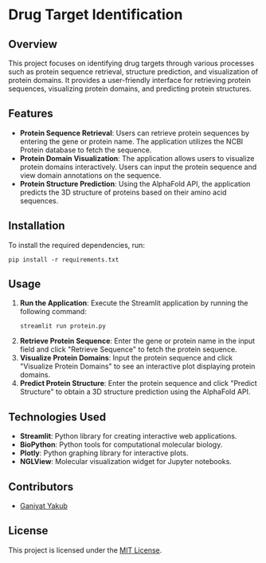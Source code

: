 

# Drug Target Identification

## Overview
This project focuses on identifying drug targets through various processes such as protein sequence retrieval, structure prediction, and visualization of protein domains. It provides a user-friendly interface for retrieving protein sequences, visualizing protein domains, and predicting protein structures.

## Features
- **Protein Sequence Retrieval**: Users can retrieve protein sequences by entering the gene or protein name. The application utilizes the NCBI Protein database to fetch the sequence.
- **Protein Domain Visualization**: The application allows users to visualize protein domains interactively. Users can input the protein sequence and view domain annotations on the sequence.
- **Protein Structure Prediction**: Using the AlphaFold API, the application predicts the 3D structure of proteins based on their amino acid sequences.

## Installation
To install the required dependencies, run:
```
pip install -r requirements.txt
```

## Usage
1. **Run the Application**: Execute the Streamlit application by running the following command:
   ```
   streamlit run protein.py
   ```
2. **Retrieve Protein Sequence**: Enter the gene or protein name in the input field and click "Retrieve Sequence" to fetch the protein sequence.
3. **Visualize Protein Domains**: Input the protein sequence and click "Visualize Protein Domains" to see an interactive plot displaying protein domains.
4. **Predict Protein Structure**: Enter the protein sequence and click "Predict Structure" to obtain a 3D structure prediction using the AlphaFold API.

## Technologies Used
- **Streamlit**: Python library for creating interactive web applications.
- **BioPython**: Python tools for computational molecular biology.
- **Plotly**: Python graphing library for interactive plots.
- **NGLView**: Molecular visualization widget for Jupyter notebooks.

## Contributors
- [Ganiyat Yakub](https://github.com/Ganyak07)

## License
This project is licensed under the [MIT License](LICENSE).

